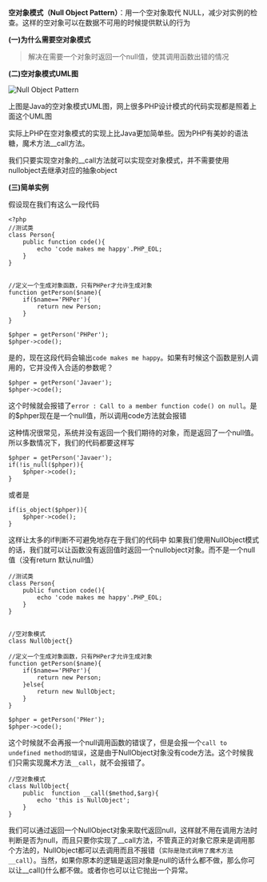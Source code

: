 **空对象模式（Null Object Pattern）**：用一个空对象取代 NULL，减少对实例的检查。这样的空对象可以在数据不可用的时候提供默认的行为

**(一)为什么需要空对象模式**


> 解决在需要一个对象时返回一个null值，使其调用函数出错的情况

**(二)空对象模式UML图**

![Null Object Pattern](http://upload-images.jianshu.io/upload_images/5261067-5bf8009eb3d0cfbb.png?imageMogr2/auto-orient/strip%7CimageView2/2/w/1240)


上图是Java的空对象模式UML图，网上很多PHP设计模式的代码实现都是照着上面这个UML图

实际上PHP在空对象模式的实现上比Java更加简单些。因为PHP有美妙的语法糖，魔术方法__call方法。

我们只要实现空对象的__call方法就可以实现空对象模式，并不需要使用nullobject去继承对应的抽象object

**(三)简单实例**

假设现在我们有这么一段代码

```
<?php
//测试类
class Person{
    public function code(){
        echo 'code makes me happy'.PHP_EOL;
    }
}


//定义一个生成对象函数，只有PHPer才允许生成对象
function getPerson($name){
    if($name=='PHPer'){
        return new Person;
    }
}

$phper = getPerson('PHPer');
$phper->code();
```

是的，现在这段代码会输出`code makes me happy`。如果有时候这个函数是别人调用的，它并没传入合适的参数呢？

```
$phper = getPerson('Javaer');
$phper->code();
```

这个时候就会报错了`error : Call to a member function code() on null`。是的$phper现在是一个null值，所以调用code方法就会报错

这种情况很常见，系统并没有返回一个我们期待的对象，而是返回了一个null值。所以多数情况下，我们的代码都要这样写

```
$phper = getPerson('Javaer');
if(!is_null($phper)){
    $phper->code();
}
```

或者是

```
if(is_object($phper)){
    $phper->code();
}
```

这样让太多的if判断不可避免地存在于我们的代码中
如果我们使用NullObject模式的话，我们就可以让函数没有返回值时返回一个nullobject对象。而不是一个null值（没有return 默认null值）


```
//测试类
class Person{
    public function code(){
        echo 'code makes me happy'.PHP_EOL;
    }
}


//空对象模式
class NullObject{}

//定义一个生成对象函数，只有PHPer才允许生成对象
function getPerson($name){
    if($name=='PHPer'){
        return new Person;
    }else{
        return new NullObject;
    }
}

$phper = getPerson('PHer');
$phper->code();
```

这个时候就不会再报一个null调用函数的错误了，但是会报一个`call to undefined method的错误`，这是由于NullObject对象没有code方法。这个时候我们只需实现魔术方法`__call`，就不会报错了。

```
//空对象模式
class NullObject{
    public  function __call($method,$arg){
        echo 'this is NullObject';
    }
}
```


我们可以通过返回一个NullObject对象来取代返回null，这样就不用在调用方法时判断是否为null，而且只要你实现了__call方法，不管真正的对象它原来是调用那个方法的，NullObject都可以去调用而且不报错（`实际是隐式调用了魔术方法__call`）。当然，如果你原本的逻辑是返回对象是null的话什么都不做，那么你可以让__call()什么都不做。或者你也可以让它抛出一个异常。
